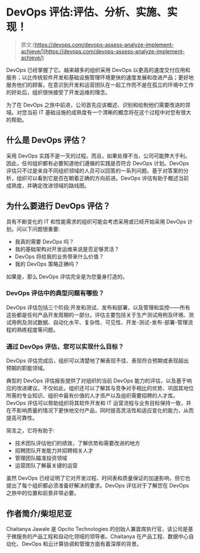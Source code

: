 # DevOps 评估:评估、分析、实施、实现！

> 原文:[https://devops.com/devops-assess-analyze-implement-achieve/](https://devops.com/devops-assess-analyze-implement-achieve/)

DevOps 已经掌握了它。越来越多的组织采用 DevOps 以更高的速度交付应用和服务；以比传统软件开发和基础设施管理环境更快的速度发展和改进产品；更好地服务他们的顾客。在意识到开发和运营团队在一起工作而不是在孤立的环境中工作的好处后，组织很快接受了开发运维的理念。

为了在 DevOps 之旅中前进，公司首先应该概述、识别和绘制他们需要改进的领域。对您当前 IT 基础设施的成熟度有一个清晰的概念将在这个过程中对您有很大的帮助。

## 什么是 DevOps 评估？

采用 DevOps 实践不是一天的过程。而且，如果处理不当，公司可能弊大于利。因此，任何组织都有必要知道他们遵循的实践是否符合 DevOps 计划。DevOps 评估只不过是来自不同组织领域的人员可以回答的一系列问题。基于对答案的分析，组织可以看到它是否在朝着正确的方向前进。DevOps 评估有助于概述当前成熟度，并确定改进领域的路线图。

## 为什么要进行 DevOps 评估？

具有不断变化的 IT 和性能需求的组织可能会考虑采用或已经开始采用 DevOps 计划。问以下问题很重要:

*   我真的需要 DevOps 吗？
*   我的基础架构对开发运维来说是否足够灵活？
*   DevOps 将给我的业务带来什么价值？
*   我的 DevOps 策略正确吗？

如果是，那么 DevOps 评估完全是为您量身打造的。

### DevOps 评估中的典型问题有哪些？

DevOps 评估包括三个阶段:开发和测试、发布和部署，以及管理和监控——所有这些都是任何产品开发周期的一部分。评估主要包括关于生产测试用例及环境、测试用例及测试数据、自动化水平、复杂性、可见性、开发-测试-发布-部署-管理流程的熟练程度等问题。

### **通过 DevOps 评估，您可以实现什么目标？**

DevOps 评估完成后，组织可以清楚地了解表现不佳、表现符合预期或表现超出预期的职能领域。

典型的 DevOps 评估报告提供了对组织的当前 DevOps 能力的评估，以及基于响应的改进建议。不仅如此，组织还可以了解其与竞争对手相比的优势、巩固其地位所需的专业知识、组织中最有价值的人才资产以及组织需要招聘的人才库。DevOps 评估可以帮助组织将其软件开发和 IT 运营流程与业务目标保持一致，并在不影响质量的情况下更快地交付产品，同时提高灵活性和适应变化的能力，从而提高可靠性。

简言之，它将有助于:

*   技术团队评估他们的绩效，了解优势和需要改进的地方
*   招聘团队开发能力并招聘相关人才
*   管理团队瞄准投资领域
*   运营团队了解最关键的运营

虽然 DevOps 已经证明了它对开发过程、时间表和质量保证的加速影响，但它也提出了每个组织都必须准备好解决的要求。DevOps 评估对于了解您在 DevOps 之旅中的位置和前景非常必要。

## **作者简介/柴坦尼亚**

Chaitanya Jawale 是 Opcito Technologies 的创始人兼首席执行官，该公司是基于微服务的产品工程和自动化领域的领导者。Chaitanya 在产品工程、数据中心自动化、DevOps 和云计算协调和管理方面有着深厚的背景。